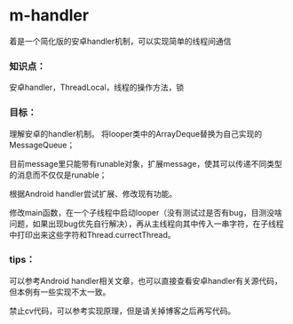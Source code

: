 # m-handler
着是一个简化版的安卓handler机制，可以实现简单的线程间通信
### 知识点：
安卓handler，ThreadLocal，线程的操作方法，锁

### 目标：
理解安卓的handler机制。
将looper类中的ArrayDeque<Message>替换为自己实现的MessageQueue；
  
目前message里只能带有runable对象，扩展message，使其可以传递不同类型的消息而不仅仅是runable；
  
根据Android handler尝试扩展、修改现有功能。
  
修改main函数，在一个子线程中启动looper（没有测试过是否有bug，目测没啥问题，如果出现bug优先自行解决），再从主线程向其中传入一串字符，在子线程中打印出来这些字符和Thread.currectThread。

### tips：
可以参考Android handler相关文章，也可以直接查看安卓handler有关源代码，但本例有一些实现不太一致。

禁止cv代码，可以参考实现原理，但是请关掉博客之后再写代码。
